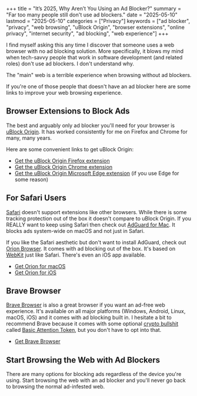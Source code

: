 +++
title = "It’s 2025, Why Aren’t You Using an Ad Blocker?"
summary = "Far too many people still don't use ad blockers."
date = "2025-05-10"
lastmod = "2025-05-10"
categories = ["Privacy"]
keywords = ["ad blocker", "privacy", "web browsing", "uBlock Origin", "browser extensions", "online privacy", "internet security", "ad blocking", "web experience"]
+++

I find myself asking this any time I discover that someone uses a web browser with no ad blocking solution. More specifically, it blows my mind when tech-savvy people that work in software development (and related roles) don't use ad blockers. I don't understand why.

The "main" web is a terrible experience when browsing without ad blockers.

If you're one of those people that doesn't have an ad blocker here are some links to improve your web browsing experience.

## Browser Extensions to Block Ads

The best and arguably only ad blocker you'll need for your browser is [uBlock Origin](https://github.com/gorhill/uBlock). It has worked consistently for me on Firefox and Chrome for many, many years.

Here are some convenient links to get uBlock Origin:
- [Get the uBlock Origin Firefox extension](https://addons.mozilla.org/firefox/addon/ublock-origin/)
- [Get the uBlock Origin Chrome extension](https://chromewebstore.google.com/detail/ublock-origin/cjpalhdlnbpafiamejdnhcphjbkeiagm)
- [Get the uBlock Origin Microsoft Edge extension](https://microsoftedge.microsoft.com/addons/detail/ublock-origin/odfafepnkmbhccpbejgmiehpchacaeak) (if you use Edge for some reason)

## For Safari Users

[Safari](https://www.apple.com/safari/) doesn't support extensions like other browsers. While there is some tracking protection out of the box it doesn't compare to uBlock Origin. If you REALLY want to keep using Safari then check out [AdGuard for Mac](https://adguard.com/adguard-mac/overview.html). It blocks ads system-wide on macOS and not just in Safari.

If you like the Safari aesthetic but don't want to install AdGuard, check out [Orion Browser](https://kagi.com/orion/). It comes with ad blocking out of the box. It's based on [WebKit](https://webkit.org/) just like Safari. There's even an iOS app available.
- [Get Orion for macOS](https://kagi.com/orion/#download_sec)
- [Get Orion for iOS](https://apps.apple.com/us/app/orion-browser-by-kagi/id1484498200)

## Brave Browser

[Brave Browser](https://brave.com/) is also a great browser if you want an ad-free web experience. It's available on all major platforms (Windows, Android, Linux, macOS, iOS) and it comes with ad blocking built in. I hesitate a bit to recommend Brave because it comes with some optional [crypto bullshit](https://brave.com/brave-rewards/) called [Basic Attention Token](https://basicattentiontoken.org/), but you don't have to opt into that.
- [Get Brave Browser](https://brave.com/download/)

## Start Browsing the Web with Ad Blockers

There are many options for blocking ads regardless of the device you're using. Start browsing the web with an ad blocker and you'll never go back to browsing the normal ad-infested web.
